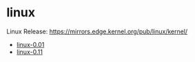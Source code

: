 # linux



Linux Release: https://mirrors.edge.kernel.org/pub/linux/kernel/

- [linux-0.01](https://mirrors.edge.kernel.org/pub/linux/kernel/Historic/linux-0.01.tar.gz)
- [linux-0.11](https://mirrors.edge.kernel.org/pub/linux/kernel/Historic/old-versions/linux-0.11.tar.gz)